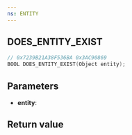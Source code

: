 ```yaml
---
ns: ENTITY
---
```

## DOES_ENTITY_EXIST

```c
// 0x7239B21A38F536BA 0x3AC90869
BOOL DOES_ENTITY_EXIST(Object entity);
```


## Parameters
* **entity**: 

## Return value
